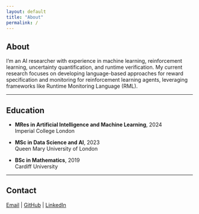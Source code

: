 ```yaml
---
layout: default
title: "About"
permalink: /
---
```


## About
I’m an AI researcher with experience in machine learning, reinforcement learning, uncertainty quantification, and runtime verification. My current research focuses on developing language-based approaches for reward specification and monitoring for reinforcement learning agents, leveraging frameworks like Runtime Monitoring Language (RML).

---

## Education
- **MRes in Artificial Intelligence and Machine Learning**, 2024  
  Imperial College London

- **MSc in Data Science and AI**, 2023  
  Queen Mary University of London

- **BSc in Mathematics**, 2019  
  Cardiff University

---

## Contact
[Email](mailto:danieldonnelly46@gmail.com) | [GitHub](https://github.com/danieldonnelly7) | [LinkedIn](https://www.linkedin.com/in/daniel-donnelly-428701170)